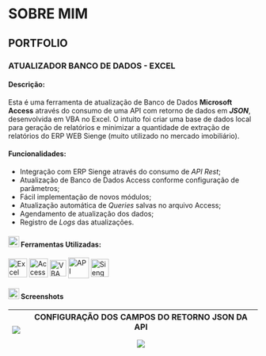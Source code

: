 # SOBRE MIM

## PORTFOLIO

###  ATUALIZADOR BANCO DE DADOS - EXCEL

#### Descrição:

Esta é uma ferramenta de atualização de Banco de Dados **Microsoft Access** através do consumo de uma API com retorno de dados em ***JSON***, desenvolvida em VBA no Excel.
O intuito foi criar uma base de dados local para geração de relatórios e minimizar a quantidade de extração de relatórios do ERP WEB Sienge (muito utilizado no mercado imobiliário).

#### Funcionalidades:

 - Integração com ERP Sienge através do consumo de *API Rest*;
 - Atualização de Banco de Dados Access conforme configuração de parâmetros;
 - Fácil implementação de novos módulos;
 - Atualização automática de *Queries* salvas no arquivo Access;
 - Agendamento de atualização dos dados;
 - Registro de *Logs* das atualizações.

#### <img height="22" src="https://aux.iconspalace.com/uploads/17947374941607781187.png" /> Ferramentas Utilizadas:

<div style="display: inline-block">
 <a href="#-ferramentas-utilizadas"><img align="center" height="38" title="Excel" alt="Excel" src="https://findicons.com/files/icons/2795/office_2013_hd/256/excel.png" /></a>
 <a href="#-ferramentas-utilizadas"><img align="center" height="38" title="Access" alt="Access" src="https://findicons.com/files/icons/2795/office_2013_hd/256/access.png"></a>
 <a href="#-ferramentas-utilizadas"><img align="center" height="33" title="VBA" alt="VBA" src="https://www.excelerateclasses.com/wp-content/uploads/2020/12/iconfinder_file-type-vba_4196094.png" /></a>
 <a href="#-ferramentas-utilizadas"><img align="center" height="42" title="API" alt="API" src="https://cdn.changelog.com/uploads/icons/topics/kJ/icon_large.png?v=63683332430" /></a>
 <a href="#-ferramentas-utilizadas"><img align="center" height="36" title="Sienge" alt="Sienge" src="https://psasistemas.com.br/wp-content/uploads/2017/05/Sienge.png" /></a>
</div></a>

#### <img width="22" title="Capturas de Tela" alt="Capturas de Tela" src="https://www.freeiconspng.com/uploads/no-image-icon-13.png" /> Screenshots

|<img src="https://media4.giphy.com/media/gJDdffxl7HkqnSa0T0/giphy.gif?cid=790b761187289e98b631cef34dea86da524dc78e9172a233&rid=giphy.gif&ct=g" />|CONFIGURAÇÃO DOS CAMPOS DO RETORNO JSON DA API </p> <img src="https://i.imgur.com/ocignP6.jpg" />|
|---|---|

##### 
